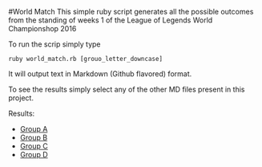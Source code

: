 #World Match
This simple ruby script generates all the possible outcomes from the standing of weeks 1 of the League of Legends World Championshop 2016

To run the scrip simply type
```
ruby world_match.rb [grouo_letter_downcase]
```

It will output text in Markdown (Github flavored) format.

To see the results simply select any of the other MD files present in this project.

Results:
* [Group A](/groupd_a.md)
* [Group B](/groupd_b.md)
* [Group C](/groupd_c.md)
* [Group D](/groupd_d.md)
